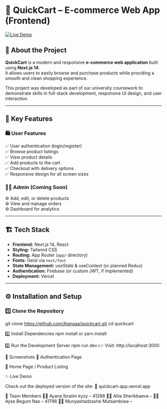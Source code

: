 # 🛒 QuickCart – E-commerce Web App (Frontend)

[![Live Demo](https://img.shields.io/badge/Live%20Demo-quickcart--app.vercel.app-blue)](https://quickcart-app.vercel.app/)

## 📌 About the Project  

**QuickCart** is a modern and responsive **e-commerce web application** built using **Next.js 14**.  
It allows users to easily browse and purchase products while providing a smooth and clean shopping experience.

This project was developed as part of our university coursework to demonstrate skills in full-stack development, responsive UI design, and user interaction.

---

## 🚀 Key Features  

### 🛍️ User Features  
✅ User authentication (login/register)  
✅ Browse product listings  
✅ View product details  
✅ Add products to the cart  
✅ Checkout with delivery options  
✅ Responsive design for all screen sizes  

### 🧑‍💼 Admin (Coming Soon)  
⚙️ Add, edit, or delete products  
⚙️ View and manage orders  
⚙️ Dashboard for analytics  

---

## 🏗️ Tech Stack  

- **Frontend:** Next.js 14, React  
- **Styling:** Tailwind CSS  
- **Routing:** App Router (`app/` directory)  
- **Fonts:** Geist via `next/font`  
- **State Management:** useState & useContext (or planned Redux)  
- **Authentication:** Firebase (or custom JWT, if implemented)  
- **Deployment:** Vercel  

---

## ⚙️ Installation and Setup  

### 1️⃣ Clone the Repository  

git clone https://github.com/Aianaaa/quickcart.git
cd quickcart

2️⃣ Install Dependencies
npm install
or
yarn install

3️⃣ Run the Development Server
npm run dev
👉 Visit: http://localhost:3000

📸 Screenshots
🔐 Authentication Page


🛒 Home Page / Product Listing

✨ Live Demo


Check out the deployed version of the site:
🔗 quickcart-app.vercel.app

🧠 Team Members
👩‍💻 Ayana Ibraiim kyzy – 41288
👩‍💻 Aliia Sherikbaeva –
👩‍💻 Ayse Begum Nas – 41798
👩‍💻 Munyashadzashe Mutsambiwa –


